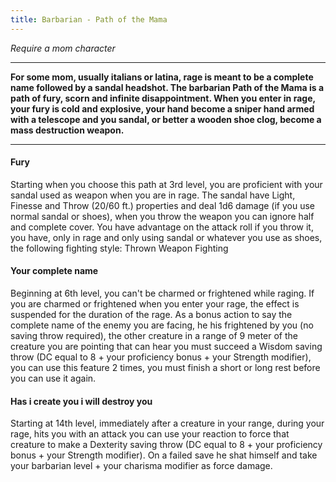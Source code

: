 ```yaml
---
title: Barbarian - Path of the Mama
---
```

*Require a mom character*

---

**For some mom, usually italians or latina, rage is meant to be a complete name followed by a sandal headshot. The barbarian Path of the Mama is a path of fury, scorn and infinite disappointment. When you enter in rage, your fury is cold and explosive, your hand become a sniper hand armed with a telescope and you sandal, or better a wooden shoe clog, become a mass destruction weapon.**  

---

#### Fury
Starting when you choose this path at 3rd level, you are proficient with your sandal used as weapon when you are in rage. The sandal have Light, Finesse and Throw (20/60 ft.) properties and deal 1d6 damage (if you use normal sandal or shoes), when you throw the weapon you can ignore half and complete cover.
You have advantage on the attack roll if you throw it, you have, only in rage and only using sandal or whatever you use as shoes, the following fighting style: Thrown Weapon Fighting 

#### Your complete name
Beginning at 6th level, you can't be charmed or frightened while raging. 
If you are charmed or frightened when you enter your rage, the effect is suspended for the duration of the rage.
As a bonus action to say the complete name of the enemy you are facing, he his frightened by you (no saving throw required), the other creature in a range of 9 meter of the creature you are pointing that can hear you must succeed a Wisdom saving throw (DC equal to 8 + your proficiency bonus + your Strength modifier), you can use this feature 2 times, you must finish a short or long rest before you can use it again.

#### Has i create you i will destroy you
Starting at 14th level, immediately after a creature in your range, during your rage, hits you with an attack you can use your reaction to force that creature to make a Dexterity saving throw (DC equal to 8 + your proficiency bonus + your Strength modifier). On a failed save he shat himself and take your barbarian level + your charisma modifier as force damage. 